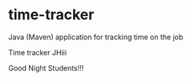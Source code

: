 # time-tracker
Java (Maven) application for tracking time on the job

Time tracker JHiii

Good Night Students!!!
